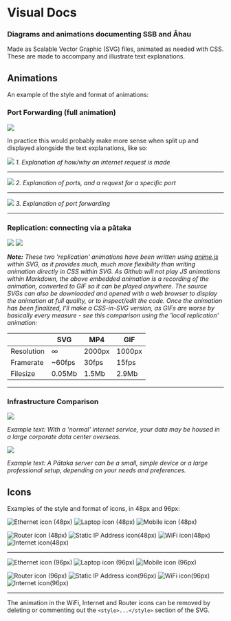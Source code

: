 # Visual Docs
### Diagrams and animations documenting SSB and Āhau

Made as Scalable Vector Graphic (SVG) files, animated as needed with CSS.
These are made to accompany and illustrate text explanations.

## Animations
An example of the style and format of animations:

### Port Forwarding (full animation)
![](svg/port-forwarding.svg)

In practice this would probably make more sense when split up and displayed alongside
the text explanations, like so:

![](svg/port-forwarding_01_scenario.svg)
_1. Explanation of how/why an internet request is made_

----
![](svg/port-forwarding_02_no-port-forwarding.svg)
_2. Explanation of ports, and a request for a specific port_

----
![](svg/port-forwarding_03_with-port-forwarding.svg)
_3. Explanation of port forwarding_

----

### Replication: connecting via a pātaka

![](gif/replication-via-internet.gif)
![](gif/replication-local.gif)

_**Note:** These two 'replication' animations have been written using [anime.js](https://animejs.com) within SVG, as it provides much, much more flexibility than writing animation directly in CSS within SVG.
As Github will not play JS animations within Markdown, the above embedded animation is a recording of the animation, converted to GIF so it can be played anywhere.
The source SVGs can also be downloaded and opened with a web browser to display the animation at full quality, or to inspect/edit the code. Once the animation has been finalized, I'll make a CSS-in-SVG version, as GIFs are worse by basically every measure - see this comparison using the 'local replication' animation:_

|            | SVG    | MP4    | GIF    |
|------------|--------|--------|--------|
| Resolution |  ∞     | 2000px | 1000px |
| Framerate  | ~60fps | 30fps  | 15fps  |
| Filesize   | 0.05Mb | 1.5Mb  | 2.9Mb  |

----

### Infrastructure Comparison

![](svg/corporate-server.svg)

_Example text: With a 'normal' internet service, your data may be housed in a large
corporate data center overseas._

![](svg/alternative-servers.svg)

_Example text: A Pātaka server can be a small, simple device or a large professional
setup, depending on your needs and preferences._

## Icons

Examples of the style and format of icons, in 48px and 96px:

![Ethernet icon (48px)](svg/icons/ethernet_48.svg) ![Laptop icon (48px)](svg/icons/laptop_48.svg)
![Mobile icon (48px)](svg/icons/mobile_48.svg)

![Router icon (48px)](svg/icons/router_48.svg) ![Static IP Address icon(48px)](svg/icons/static-ip_48.svg)
![WiFi icon(48px)](svg/icons/wifi_48.svg) ![Internet icon(48px)](svg/icons/internet_48.svg)

----
![Ethernet icon (96px)](svg/icons/ethernet_96.svg) ![Laptop icon (96px)](svg/icons/laptop_96.svg)
![Mobile icon (96px)](svg/icons/mobile_96.svg)

![Router icon (96px)](svg/icons/router_96.svg) ![Static IP Address icon(96px)](svg/icons/static-ip_96.svg)
![WiFi icon(96px)](svg/icons/wifi_96.svg) ![Internet icon(96px)](svg/icons/internet_96.svg)

----

The animation in the WiFi, Internet and Router icons can be removed by deleting or
commenting out the `<style>...</style>` section of the SVG.
